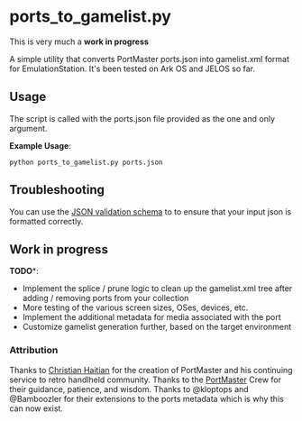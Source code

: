 # ports_to_gamelist.py

This is very much a **work in progress**

A simple utility that converts PortMaster ports.json into gamelist.xml format for EmulationStation. It's been tested on Ark OS and JELOS so far.

## Usage

The script is called with the ports.json file provided as the one and only argument.

**Example Usage**:

```python ports_to_gamelist.py ports.json```

## Troubleshooting

You can use the [JSON validation schema](https://github.com/kloptops/harbourmaster/blob/main/data/ports.schema.json) to to ensure that your input json is formatted correctly.

## Work in progress

**TODO***:

* Implement the splice / prune logic to clean up the gamelist.xml tree after adding / removing ports from your collection
* More testing of the various screen sizes, OSes, devices, etc.
* Implement the additional metadata for media associated with the port
* Customize gamelist generation further, based on the target environment

### Attribution

Thanks to [Christian Haitian](https://github.com/christianhaitian/) for the creation of PortMaster and his continuing service to retro handlheld community.
Thanks to the [PortMaster](https://github.com/PortsMaster) Crew for their guidance, patience, and wisdom.
Thanks to @kloptops and @Bamboozler for their extensions to the ports metadata which is why this can now exist.
